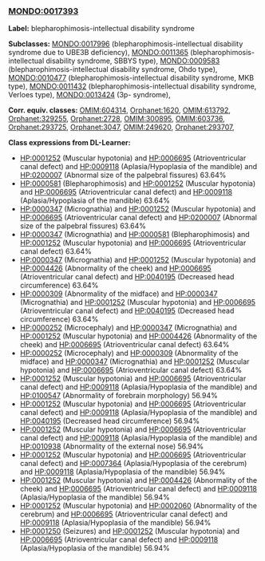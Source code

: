 
### [MONDO:0017393](http://purl.obolibrary.org/obo/MONDO_0017393)
**Label:** blepharophimosis-intellectual disability syndrome

**Subclasses:** [MONDO:0017996](http://purl.obolibrary.org/obo/MONDO_0017996) (blepharophimosis-intellectual disability syndrome due to UBE3B deficiency), [MONDO:0011365](http://purl.obolibrary.org/obo/MONDO_0011365) (blepharophimosis-intellectual disability syndrome, SBBYS type), [MONDO:0009583](http://purl.obolibrary.org/obo/MONDO_0009583) (blepharophimosis-intellectual disability syndrome, Ohdo type), [MONDO:0010477](http://purl.obolibrary.org/obo/MONDO_0010477) (blepharophimosis-intellectual disability syndrome, MKB type), [MONDO:0011432](http://purl.obolibrary.org/obo/MONDO_0011432) (blepharophimosis-intellectual disability syndrome, Verloes type), [MONDO:0013424](http://purl.obolibrary.org/obo/MONDO_0013424) (3p- syndrome), 

**Corr. equiv. classes:** [OMIM:604314](http://purl.obolibrary.org/obo/OMIM_604314), [Orphanet:1620](http://www.orpha.net/ORDO/Orphanet_1620), [OMIM:613792](http://purl.obolibrary.org/obo/OMIM_613792), [Orphanet:329255](http://www.orpha.net/ORDO/Orphanet_329255), [Orphanet:2728](http://www.orpha.net/ORDO/Orphanet_2728), [OMIM:300895](http://purl.obolibrary.org/obo/OMIM_300895), [OMIM:603736](http://purl.obolibrary.org/obo/OMIM_603736), [Orphanet:293725](http://www.orpha.net/ORDO/Orphanet_293725), [Orphanet:3047](http://www.orpha.net/ORDO/Orphanet_3047), [OMIM:249620](http://purl.obolibrary.org/obo/OMIM_249620), [Orphanet:293707](http://www.orpha.net/ORDO/Orphanet_293707), 

**Class expressions from DL-Learner:**

- [HP:0001252](http://purl.obolibrary.org/obo/HP_0001252) (Muscular hypotonia) and [HP:0006695](http://purl.obolibrary.org/obo/HP_0006695) (Atrioventricular canal defect) and [HP:0009118](http://purl.obolibrary.org/obo/HP_0009118) (Aplasia/Hypoplasia of the mandible) and [HP:0200007](http://purl.obolibrary.org/obo/HP_0200007) (Abnormal size of the palpebral fissures) 63.64%
- [HP:0000581](http://purl.obolibrary.org/obo/HP_0000581) (Blepharophimosis) and [HP:0001252](http://purl.obolibrary.org/obo/HP_0001252) (Muscular hypotonia) and [HP:0006695](http://purl.obolibrary.org/obo/HP_0006695) (Atrioventricular canal defect) and [HP:0009118](http://purl.obolibrary.org/obo/HP_0009118) (Aplasia/Hypoplasia of the mandible) 63.64%
- [HP:0000347](http://purl.obolibrary.org/obo/HP_0000347) (Micrognathia) and [HP:0001252](http://purl.obolibrary.org/obo/HP_0001252) (Muscular hypotonia) and [HP:0006695](http://purl.obolibrary.org/obo/HP_0006695) (Atrioventricular canal defect) and [HP:0200007](http://purl.obolibrary.org/obo/HP_0200007) (Abnormal size of the palpebral fissures) 63.64%
- [HP:0000347](http://purl.obolibrary.org/obo/HP_0000347) (Micrognathia) and [HP:0000581](http://purl.obolibrary.org/obo/HP_0000581) (Blepharophimosis) and [HP:0001252](http://purl.obolibrary.org/obo/HP_0001252) (Muscular hypotonia) and [HP:0006695](http://purl.obolibrary.org/obo/HP_0006695) (Atrioventricular canal defect) 63.64%
- [HP:0000347](http://purl.obolibrary.org/obo/HP_0000347) (Micrognathia) and [HP:0001252](http://purl.obolibrary.org/obo/HP_0001252) (Muscular hypotonia) and [HP:0004426](http://purl.obolibrary.org/obo/HP_0004426) (Abnormality of the cheek) and [HP:0006695](http://purl.obolibrary.org/obo/HP_0006695) (Atrioventricular canal defect) and [HP:0040195](http://purl.obolibrary.org/obo/HP_0040195) (Decreased head circumference) 63.64%
- [HP:0000309](http://purl.obolibrary.org/obo/HP_0000309) (Abnormality of the midface) and [HP:0000347](http://purl.obolibrary.org/obo/HP_0000347) (Micrognathia) and [HP:0001252](http://purl.obolibrary.org/obo/HP_0001252) (Muscular hypotonia) and [HP:0006695](http://purl.obolibrary.org/obo/HP_0006695) (Atrioventricular canal defect) and [HP:0040195](http://purl.obolibrary.org/obo/HP_0040195) (Decreased head circumference) 63.64%
- [HP:0000252](http://purl.obolibrary.org/obo/HP_0000252) (Microcephaly) and [HP:0000347](http://purl.obolibrary.org/obo/HP_0000347) (Micrognathia) and [HP:0001252](http://purl.obolibrary.org/obo/HP_0001252) (Muscular hypotonia) and [HP:0004426](http://purl.obolibrary.org/obo/HP_0004426) (Abnormality of the cheek) and [HP:0006695](http://purl.obolibrary.org/obo/HP_0006695) (Atrioventricular canal defect) 63.64%
- [HP:0000252](http://purl.obolibrary.org/obo/HP_0000252) (Microcephaly) and [HP:0000309](http://purl.obolibrary.org/obo/HP_0000309) (Abnormality of the midface) and [HP:0000347](http://purl.obolibrary.org/obo/HP_0000347) (Micrognathia) and [HP:0001252](http://purl.obolibrary.org/obo/HP_0001252) (Muscular hypotonia) and [HP:0006695](http://purl.obolibrary.org/obo/HP_0006695) (Atrioventricular canal defect) 63.64%
- [HP:0001252](http://purl.obolibrary.org/obo/HP_0001252) (Muscular hypotonia) and [HP:0006695](http://purl.obolibrary.org/obo/HP_0006695) (Atrioventricular canal defect) and [HP:0009118](http://purl.obolibrary.org/obo/HP_0009118) (Aplasia/Hypoplasia of the mandible) and [HP:0100547](http://purl.obolibrary.org/obo/HP_0100547) (Abnormality of forebrain morphology) 56.94%
- [HP:0001252](http://purl.obolibrary.org/obo/HP_0001252) (Muscular hypotonia) and [HP:0006695](http://purl.obolibrary.org/obo/HP_0006695) (Atrioventricular canal defect) and [HP:0009118](http://purl.obolibrary.org/obo/HP_0009118) (Aplasia/Hypoplasia of the mandible) and [HP:0040195](http://purl.obolibrary.org/obo/HP_0040195) (Decreased head circumference) 56.94%
- [HP:0001252](http://purl.obolibrary.org/obo/HP_0001252) (Muscular hypotonia) and [HP:0006695](http://purl.obolibrary.org/obo/HP_0006695) (Atrioventricular canal defect) and [HP:0009118](http://purl.obolibrary.org/obo/HP_0009118) (Aplasia/Hypoplasia of the mandible) and [HP:0010938](http://purl.obolibrary.org/obo/HP_0010938) (Abnormality of the external nose) 56.94%
- [HP:0001252](http://purl.obolibrary.org/obo/HP_0001252) (Muscular hypotonia) and [HP:0006695](http://purl.obolibrary.org/obo/HP_0006695) (Atrioventricular canal defect) and [HP:0007364](http://purl.obolibrary.org/obo/HP_0007364) (Aplasia/Hypoplasia of the cerebrum) and [HP:0009118](http://purl.obolibrary.org/obo/HP_0009118) (Aplasia/Hypoplasia of the mandible) 56.94%
- [HP:0001252](http://purl.obolibrary.org/obo/HP_0001252) (Muscular hypotonia) and [HP:0004426](http://purl.obolibrary.org/obo/HP_0004426) (Abnormality of the cheek) and [HP:0006695](http://purl.obolibrary.org/obo/HP_0006695) (Atrioventricular canal defect) and [HP:0009118](http://purl.obolibrary.org/obo/HP_0009118) (Aplasia/Hypoplasia of the mandible) 56.94%
- [HP:0001252](http://purl.obolibrary.org/obo/HP_0001252) (Muscular hypotonia) and [HP:0002060](http://purl.obolibrary.org/obo/HP_0002060) (Abnormality of the cerebrum) and [HP:0006695](http://purl.obolibrary.org/obo/HP_0006695) (Atrioventricular canal defect) and [HP:0009118](http://purl.obolibrary.org/obo/HP_0009118) (Aplasia/Hypoplasia of the mandible) 56.94%
- [HP:0001250](http://purl.obolibrary.org/obo/HP_0001250) (Seizures) and [HP:0001252](http://purl.obolibrary.org/obo/HP_0001252) (Muscular hypotonia) and [HP:0006695](http://purl.obolibrary.org/obo/HP_0006695) (Atrioventricular canal defect) and [HP:0009118](http://purl.obolibrary.org/obo/HP_0009118) (Aplasia/Hypoplasia of the mandible) 56.94%


